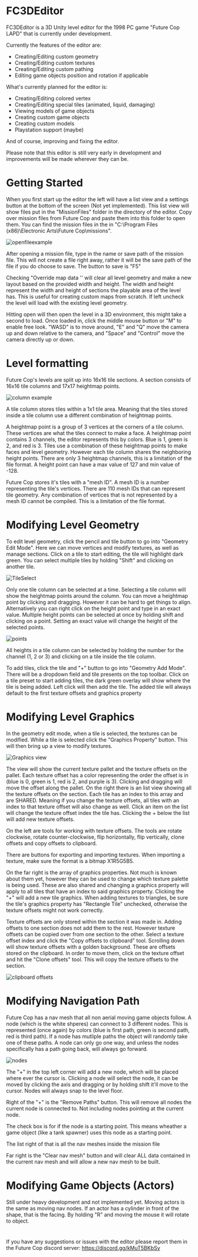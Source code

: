 # FC3DEditor

FC3DEditor is a 3D Unity level editor for the 1998 PC game "Future Cop LAPD" that is currently under development.

Currently the features of the editor are:
- Creating/Editing custom geometry
- Creating/Editing custom textures
- Creating/Editing custom pathing
- Editing game objects position and rotation if applicable

What's currently planned for the editor is:
- Creating/Editing colored vertex
- Creating/Editing special tiles (animated, liquid, damaging)
- Viewing models of game objects
- Creating custom game objects
- Creating custom models
- Playstation support (maybe)

And of course, improving and fixing the editor.

Please note that this editor is still very early in development and improvements will be made wherever they can be.

# Getting Started

When you first start up the editor the left will have a list view and a settings button at the bottom of the screen (Not yet implemented).
This list view will show files put in the "MissionFiles" folder in the directory of the editor. Copy over mission files from Future Cop and paste them into this folder to open them.
You can find the mission files in the in "C:\Program Files (x86)\Electronic Arts\Future Cop\missions".

![openfileexample](https://user-images.githubusercontent.com/71286169/227432641-b86bb0c3-4014-4e98-aba0-bb9cd49c2cde.PNG)

After opening a mission file, type in the name or save path of the mission file. This will not create a file right away, rather it will be the save path of the file if you do choose to save. The button to save is "F5"

Checking "Override map data '' will clear all level geometry and make a new layout based on the provided width and height. The width and height represent the width and height of sections the playable area of the level has. This is useful for creating custom maps from scratch. If left uncheck the level will load with the existing level geometry.

Hitting open will then open the level in a 3D environment, this might take a second to load. Once loaded in, click the middle mouse button or "M" to enable free look. "WASD" is to move around, "E" and "Q" move the camera up and down relative to the camera, and "Space" and "Control" move the camera directly up or down.

# Level formatting

Future Cop's levels are split up into 16x16 tile sections. A section consists of 16x16 tile columns and 17x17 heightmap points.

![column example](https://user-images.githubusercontent.com/71286169/226208727-063974eb-0952-4f59-89c0-3483cc88ccab.PNG)

A tile column stores tiles within a 1x1 tile area. Meaning that the tiles stored inside a tile column use a different combination of heightmap points.

A heightmap point is a group of 3 vertices at the corners of a tile column. These vertices are what the tiles connect to make a face. A heightmap point contains 3 channels, the editor represents this by colors. Blue is 1, green is 2, and red is 3. Tiles use a combination of these heightmap points to make faces and level geometry. However each tile column shares the neighboring height points. There are only 3 heightmap channels, this is a limitation of the file format. A height point can have a max value of 127 and min value of -128.

Future Cop stores it's tiles with a "mesh ID". A mesh ID is a number representing the tile's vertices. There are 110 mesh IDs that can represent tile geometry. Any combination of vertices that is not represented by a mesh ID cannot be compiled. This is a limitation of the file format.

# Modifying Level Geometry

To edit level geometry, click the pencil and tile button to go into "Geometry Edit Mode". Here we can move vertices and modify textures, as well as manage sections.
Click on a tile to start editing, the tile will highlight dark green. You can select multiple tiles by holding "Shift" and clicking on another tile.

![TileSelect](https://user-images.githubusercontent.com/71286169/226211978-2e9638e0-ad9e-414f-9e24-a73f20b7a77b.PNG)

Only one tile column can be selected at a time. Selecting a tile column will show the heightmap points around the column.
You can move a heightmap point by clicking and dragging. However it can be hard to get things to align. Alternatively you can right click on the height point and type in an exact value.
Multiple height points can be selected at once by holding shift and clicking on a point. Setting an exact value will change the height of the selected points.

![points](https://user-images.githubusercontent.com/71286169/226213243-45b4eefb-bfc9-4aeb-bccb-e460d52e49c1.PNG)

All heights in a tile column can be selected by holding the number for the channel (1, 2 or 3) and clicking on a tile inside the tile column.

To add tiles, click the tile and "+" button to go into "Geometry Add Mode". There will be a dropdown field and tile presents on the top toolbar.
Click on a tile preset to start adding tiles, the dark green overlay will show where the tile is being added. Left click will then add the tile. The added tile will always default to the first texture offsets and graphics property

# Modifying Level Graphics

In the geometry edit mode, when a tile is selected, the textures can be modified. While a tile is selected click the "Graphics Property" button. This will then bring up a view to modify textures.

![Graphics view](https://user-images.githubusercontent.com/71286169/226214068-8b8b8448-6393-4d93-9523-583270628297.PNG)

The view will show the current texture pallet and the texture offsets on the pallet. Each texture offset has a color representing the order the offset is in (blue is 0, green is 1, red is 2, and purple is 3). Clicking and dragging will move the offset along the pallet. On the right there is an list view showing all the texture offsets on the section. Each tile has an index to this array and are SHARED. Meaning if you change the texture offsets, all tiles with an index to that texture offset will also change as well. Click an item on the list will change the texture offset index the tile has. Clicking the + below the list will add new texture offsets.

On the left are tools for working with texture offsets. The tools are rotate clockwise, rotate counter-clockwise, flip horizontally, flip vertically, clone offsets and copy offsets to clipboard.

There are buttons for exporting and importing textures. When importing a texture, make sure the format is a bitmap X1R5G5B5.

On the far right is the array of graphics properties. Not much is known about them yet, however they can be used to change which texture palette is being used. These are also shared and changing a graphics property will apply to all tiles that have an index to said graphics property. Clicking the "+" will add a new tile graphics. When adding textures to triangles, be sure the tile's graphics property has "Rectangle Tile" unchecked, otherwise the texture offsets might not work correctly.

Texture offsets are only stored within the section it was made in. Adding offsets to one section does not add them to the rest. However texture offsets can be copied over from one section to the other. Select a texture offset index and click the "Copy offsets to clipboard" tool. Scrolling down will show texture offsets with a golden background. These are offsets stored on the clipboard. In order to move them, click on the texture offset and hit the "Clone offsets" tool. This will copy the texture offsets to the section.

![clipboard offsets](https://user-images.githubusercontent.com/71286169/226215163-0fee144c-a5e3-4c2d-967b-85e868ad34b8.PNG)

# Modifying Navigation Path

Future Cop has a nav mesh that all non aerial moving game objects follow. A node (which is the white shperes) can connect to 3 different nodes.
This is represented (once again) by colors (blue is first path, green is second path, red is third path). If a node has mutliple paths the object will randomly take one of these paths. A node can only go one way, and unless the nodes specifically has a path going back, will always go forward.

![nodes](https://user-images.githubusercontent.com/71286169/226215538-2e232d00-dee6-4d7b-9861-49b23d694d82.PNG)

The "+" in the top left corner will add a new node, which will be placed where ever the cursor is. Clicking a node will select the node, it can be moved by clicking the axis and dragging or by holding shift it'll move to the cursor. Nodes will always snap to the level floor.

Right of the "+" is the "Remove Paths" button. This will remove all nodes the current node is connected to. Not including nodes pointing at the current node.

The check box is for if the node is a starting point. This means wheather a game object (like a tank spawner) uses this node as a starting point.

The list right of that is all the nav meshes inside the mission file

Far right is the "Clear nav mesh" button and will clear ALL data contained in the current nav mesh and will allow a new nav mesh to be built.

# Modifying Game Objects (Actors)

Still under heavy development and not implemented yet. Moving actors is the same as moving nav nodes. If an actor has a cylinder in front of the shape, that is the facing. By holding "R" and moving the mouse it will rotate to object.

# 

If you have any suggestions or issues with the editor please report them in the Future Cop discord server: https://discord.gg/kMuT5BKbSy
